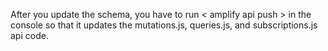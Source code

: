 After you update the schema, you have to run < amplify api push > in the 
console so that it updates the mutations.js, queries.js, and subscriptions.js
api code. 
